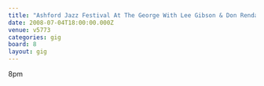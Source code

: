 ```yaml
---
title: "Ashford Jazz Festival At The George With Lee Gibson & Don Rendall"
date: 2008-07-04T18:00:00.000Z
venue: v5773
categories: gig
board: 8
layout: gig
---
```

8pm
